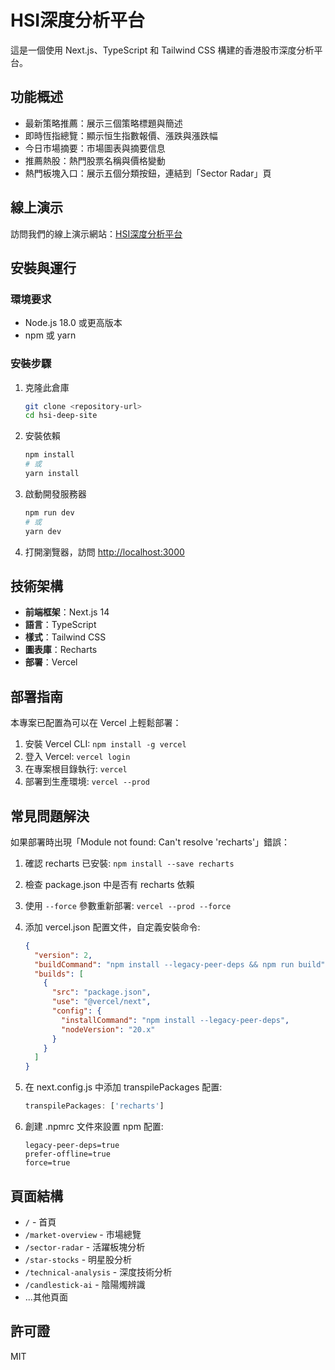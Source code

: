 # HSI深度分析平台

這是一個使用 Next.js、TypeScript 和 Tailwind CSS 構建的香港股市深度分析平台。

## 功能概述

- 最新策略推薦：展示三個策略標題與簡述
- 即時恆指總覽：顯示恒生指數報價、漲跌與漲跌幅
- 今日市場摘要：市場圖表與摘要信息
- 推薦熱股：熱門股票名稱與價格變動
- 熱門板塊入口：展示五個分類按鈕，連結到「Sector Radar」頁

## 線上演示

訪問我們的線上演示網站：[HSI深度分析平台](https://hsi-deep-site-agnblz4qk-ambers-projects-242e116b.vercel.app)

## 安裝與運行

### 環境要求

- Node.js 18.0 或更高版本
- npm 或 yarn

### 安裝步驟

1. 克隆此倉庫

   ```bash
   git clone <repository-url>
   cd hsi-deep-site
   ```

2. 安裝依賴

   ```bash
   npm install
   # 或
   yarn install
   ```

3. 啟動開發服務器

   ```bash
   npm run dev
   # 或
   yarn dev
   ```

4. 打開瀏覽器，訪問 [http://localhost:3000](http://localhost:3000)

## 技術架構

- **前端框架**：Next.js 14
- **語言**：TypeScript
- **樣式**：Tailwind CSS
- **圖表庫**：Recharts
- **部署**：Vercel

## 部署指南

本專案已配置為可以在 Vercel 上輕鬆部署：

1. 安裝 Vercel CLI: `npm install -g vercel`
2. 登入 Vercel: `vercel login`
3. 在專案根目錄執行: `vercel`
4. 部署到生產環境: `vercel --prod`

## 常見問題解決

如果部署時出現「Module not found: Can't resolve 'recharts'」錯誤：

1. 確認 recharts 已安裝: `npm install --save recharts`
2. 檢查 package.json 中是否有 recharts 依賴
3. 使用 `--force` 參數重新部署: `vercel --prod --force`
4. 添加 vercel.json 配置文件，自定義安裝命令:

   ```json
   {
     "version": 2,
     "buildCommand": "npm install --legacy-peer-deps && npm run build",
     "builds": [
       {
         "src": "package.json",
         "use": "@vercel/next",
         "config": {
           "installCommand": "npm install --legacy-peer-deps",
           "nodeVersion": "20.x"
         }
       }
     ]
   }
   ```

5. 在 next.config.js 中添加 transpilePackages 配置:

   ```js
   transpilePackages: ['recharts']
   ```

6. 創建 .npmrc 文件來設置 npm 配置:

   ```
   legacy-peer-deps=true
   prefer-offline=true
   force=true
   ```

## 頁面結構

- `/` - 首頁
- `/market-overview` - 市場總覽
- `/sector-radar` - 活躍板塊分析
- `/star-stocks` - 明星股分析
- `/technical-analysis` - 深度技術分析
- `/candlestick-ai` - 陰陽燭辨識
- ...其他頁面

## 許可證

MIT
